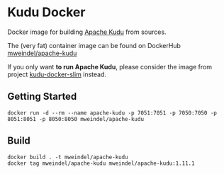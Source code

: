 # Kudu Docker

Docker image for building [Apache Kudu](https://github.com/apache/kudu) from sources.

The (very fat) container image can be found on DockerHub [mweindel/apache-kudu](https://hub.docker.com/r/mweindel/apache-kudu/)

If you only want **to run Apache Kudu**, please consider the image from project [kudu-docker-slim](https://github.com/MartinWeindel/kudu-docker-slim) instead.

## Getting Started

```
docker run -d --rm --name apache-kudu -p 7051:7051 -p 7050:7050 -p 8051:8051 -p 8050:8050 mweindel/apache-kudu
```

## Build

```
docker build . -t mweindel/apache-kudu
docker tag mweindel/apache-kudu mweindel/apache-kudu:1.11.1
```
